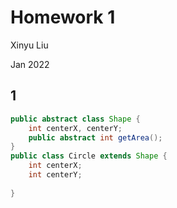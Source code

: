 # Homework 1

Xinyu Liu

Jan 2022

## 1
```java
public abstract class Shape {
    int centerX, centerY;
    public abstract int getArea();
}
public class Circle extends Shape {
    int centerX;
    int centerY;
    
}
```